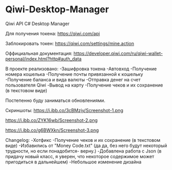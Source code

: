 # Qiwi-Desktop-Manager
Qiwi API C# Desktop Manager

Для получения токена:
https://qiwi.com/api

Заблокировать токен:
https://qiwi.com/settings/mine.action

Оффициальная документация:
https://developer.qiwi.com/ru/qiwi-wallet-personal/index.html?http#auth_data

В проекте реализовано: 
-Зашифровка токена
-Автовход
-Получение номера кошелька
-Получение почты привязанной к кошельку
-Получение баланса и вида валюты
-Отправка денег на счет пользователя Qiwi
-Вывод на карту
-Получение чеков и их сохранение (в текстовом виде)

Постепенно буду заниматься обновлениями.

Скриншоты:
https://i.ibb.co/3cBMzjy/Screenshot-1.png

https://i.ibb.co/ZYK16wb/Screenshot-2.png

https://i.ibb.co/g6BWXkn/Screenshot-3.png

Changelog:
-Хотфикс
-Получение чеков и их сохранение (в текстовом виде)
-Избавились от "Money Code.txt" (да да, без него будут некоторый трудности, но если понадобится- верну.)
-Добавлена работа с Json (в придачу новый класс, я уверен, что некоторое содержимое может пригодиться в дальнейшем)
-Небольшое изменение дизайна
